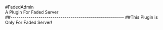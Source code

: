 #FadedAdmin   
A Plugin For Faded Server   
##---------------------------------------------------------
##This Plugin is Only For Faded Server!